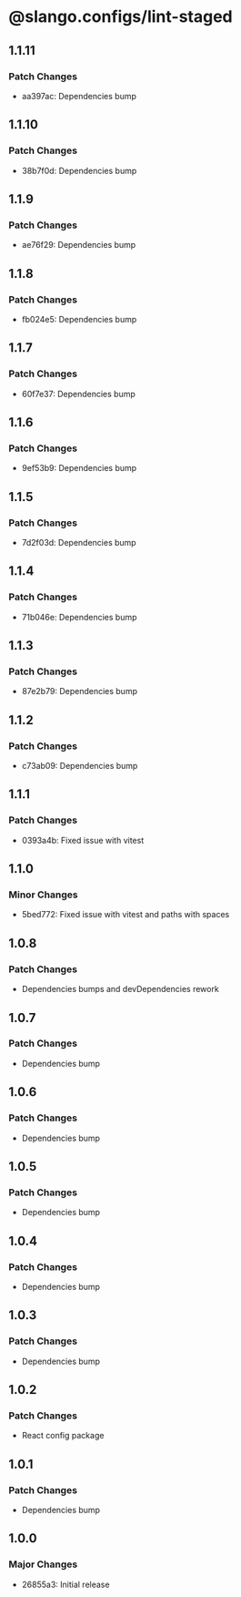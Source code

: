 # @slango.configs/lint-staged

## 1.1.11

### Patch Changes

- aa397ac: Dependencies bump

## 1.1.10

### Patch Changes

- 38b7f0d: Dependencies bump

## 1.1.9

### Patch Changes

- ae76f29: Dependencies bump

## 1.1.8

### Patch Changes

- fb024e5: Dependencies bump

## 1.1.7

### Patch Changes

- 60f7e37: Dependencies bump

## 1.1.6

### Patch Changes

- 9ef53b9: Dependencies bump

## 1.1.5

### Patch Changes

- 7d2f03d: Dependencies bump

## 1.1.4

### Patch Changes

- 71b046e: Dependencies bump

## 1.1.3

### Patch Changes

- 87e2b79: Dependencies bump

## 1.1.2

### Patch Changes

- c73ab09: Dependencies bump

## 1.1.1

### Patch Changes

- 0393a4b: Fixed issue with vitest

## 1.1.0

### Minor Changes

- 5bed772: Fixed issue with vitest and paths with spaces

## 1.0.8

### Patch Changes

- Dependencies bumps and devDependencies rework

## 1.0.7

### Patch Changes

- Dependencies bump

## 1.0.6

### Patch Changes

- Dependencies bump

## 1.0.5

### Patch Changes

- Dependencies bump

## 1.0.4

### Patch Changes

- Dependencies bump

## 1.0.3

### Patch Changes

- Dependencies bump

## 1.0.2

### Patch Changes

- React config package

## 1.0.1

### Patch Changes

- Dependencies bump

## 1.0.0

### Major Changes

- 26855a3: Initial release
